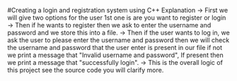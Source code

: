 #Creating a login and registration system using C++ 
 Explanation
-> First we will give two options for the user 1st one is are you want to register or login 
-> Then if he wants to register then we ask to enter the username and password and we store this into a file.
-> Then if the user wants to log in, we ask the user to please enter the username and password then we will check the
    username and password that the user enter is present in our file if not we print a message that  "Invalid username and password",
    If present then we print a message that "successfully login".
-> This is the overall logic of this project see the source code you will clarify more.
